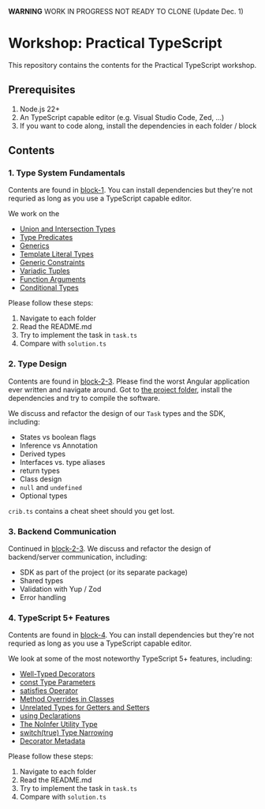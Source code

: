 **WARNING** WORK IN PROGRESS NOT READY TO CLONE (Update Dec. 1)

# Workshop: Practical TypeScript

This repository contains the contents for the Practical TypeScript workshop.

## Prerequisites

1. Node.js 22+
2. An TypeScript capable editor (e.g. Visual Studio Code, Zed, ...)
3. If you want to code along, install the dependencies in each folder / block

## Contents

### 1. Type System Fundamentals

Contents are found in [block-1](./block-1). You can install dependencies but they're not requried as long as you use a TypeScript capable editor.

We work on the

- [Union and Intersection Types](./block-1/src/01-union-intersection)
- [Type Predicates](./block-1/src/02-type-predicates)
- [Generics](./block-1/src/03-generics)
- [Template Literal Types](./block-1/src/04-template-literals)
- [Generic Constraints](./block-1/src/05-generic-constraints)
- [Variadic Tuples](./block-1/src/06-variadic-tuples)
- [Function Arguments](./block-1/src/07-function-arguments)
- [Conditional Types](./block-1/src/08-conditional-types)

Please follow these steps:

1. Navigate to each folder
2. Read the README.md
3. Try to implement the task in `task.ts`
4. Compare with `solution.ts`


### 2. Type Design

Contents are found in [block-2-3](./block-2-3). Please find the worst Angular application ever written and navigate around. Got to [the project folder](./block-2-3/project), install the dependencies and try to compile the software.

We discuss and refactor the design of our `Task` types and the SDK, including:

- States vs boolean flags
- Inference vs Annotation
- Derived types
- Interfaces vs. type aliases
- return types
- Class design
- `null` and `undefined`
- Optional types

`crib.ts` contains a cheat sheet should you get lost.

### 3. Backend Communication

Continued in [block-2-3](./block-2-3/). We discuss and refactor the design of backend/server communication, including:

- SDK as part of the project (or its separate package)
- Shared types
- Validation with Yup / Zod
- Error handling

### 4. TypeScript 5+ Features

Contents are found in [block-4](./block-4). You can install dependencies but they're not requried as long as you use a TypeScript capable editor.

We look at some of the most noteworthy TypeScript 5+ features, including:

- [Well-Typed Decorators](./block-4/01-decorators)
- [const Type Parameters](./block-4/02-const-type-parameters)
- [satisfies Operator](./block-4/03-satisfies)
- [Method Overrides in Classes](./block-4/04-override)
- [Unrelated Types for Getters and Setters](./block-4/05-getter-setter-types)
- [using Declarations](./block-4/06-using)
- [The NoInfer Utility Type](./block-4/07-no-infer)
- [switch(true) Type Narrowing](./block-4/08-switch-true)
- [Decorator Metadata](./block-4/09-decorator-metadata)

Please follow these steps:

1. Navigate to each folder
2. Read the README.md
3. Try to implement the task in `task.ts`
4. Compare with `solution.ts`
